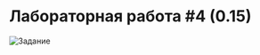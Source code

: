 # Лабораторная работа #4 (0.15)

![Задание](https://github.com/slamach/prog-labs/blob/master/prog-lab4/doc/task.png?raw=true)
